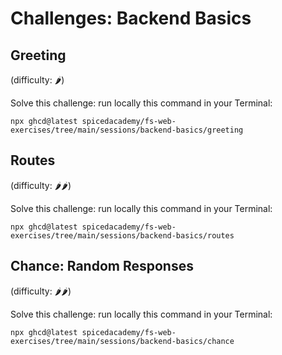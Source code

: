 # Challenges: Backend Basics

## Greeting

(difficulty: 🌶️)

Solve this challenge:
run locally this command in your Terminal:

```
npx ghcd@latest spicedacademy/fs-web-exercises/tree/main/sessions/backend-basics/greeting
```

## Routes

(difficulty: 🌶️🌶️)

Solve this challenge:
run locally this command in your Terminal:

```
npx ghcd@latest spicedacademy/fs-web-exercises/tree/main/sessions/backend-basics/routes
```

## Chance: Random Responses

(difficulty: 🌶️🌶️)

Solve this challenge:
run locally this command in your Terminal:

```
npx ghcd@latest spicedacademy/fs-web-exercises/tree/main/sessions/backend-basics/chance
```
